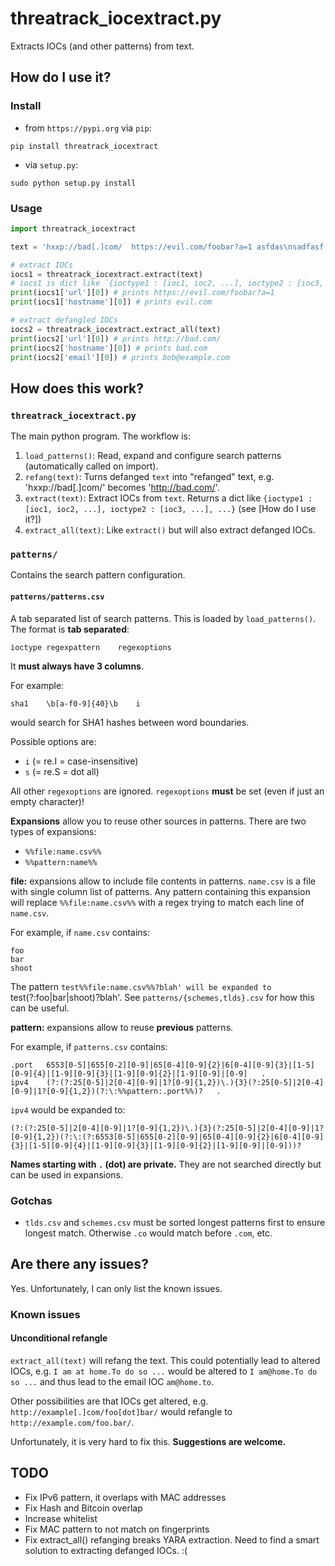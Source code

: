 # threatrack_iocextract.py

Extracts IOCs (and other patterns) from text.

## How do I use it?

### Install

- from `https://pypi.org` via `pip`:

```
pip install threatrack_iocextract
```

- via `setup.py`:

```
sudo python setup.py install
```

### Usage

```python
import threatrack_iocextract

text = 'hxxp://bad[.]com/  https://evil.com/foobar?a=1 asfdas\nsadfasf bob at example dot com'

# extract IOCs
iocs1 = threatrack_iocextract.extract(text)
# iocs1 is dict like `{ioctype1 : [ioc1, ioc2, ...], ioctype2 : [ioc3, ...], ...}`
print(iocs1['url'][0]) # prints https://evil.com/foobar?a=1
print(iocs1['hostname'][0]) # prints evil.com

# extract defangled IOCs
iocs2 = threatrack_iocextract.extract_all(text)
print(iocs2['url'][0]) # prints http://bad.com/
print(iocs2['hostname'][0]) # prints bad.com
print(iocs2['email'][0]) # prints bob@example.com

```

## How does this work?

### `threatrack_iocextract.py`

The main python program. The workflow is:

1. `load_patterns()`: Read, expand and configure search patterns (automatically called on import).
2. `refang(text)`: Turns defanged `text` into "refanged" text, e.g. 'hxxp://bad[.]com/' becomes 'http://bad.com/'.
3. `extract(text)`: Extract IOCs from `text`. Returns a dict like `{ioctype1 : [ioc1, ioc2, ...], ioctype2 : [ioc3, ...], ...}` (see [How do I use it?])
4. `extract_all(text)`: Like `extract()` but will also extract defanged IOCs.

### `patterns/`

Contains the search pattern configuration.

#### `patterns/patterns.csv`

A tab separated list of search patterns.
This is loaded by `load_patterns()`.
The format is **tab separated**:

```
ioctype	regexpattern	regexoptions
```

It **must always have 3 columns**.

For example:

```
sha1	\b[a-f0-9]{40}\b	i
```

would search for SHA1 hashes between word boundaries.

Possible options are:

- `i` (= re.I = case-insensitive)
- `s` (= re.S = dot all)

All other `regexoptions` are ignored. `regexoptions` **must** be set (even if just an empty character)!

**Expansions** allow you to reuse other sources in patterns. There are two types
of expansions:

- `%%file:name.csv%%`
- `%%pattern:name%%`

**file:** expansions allow to include file contents in patterns.
`name.csv` is a file with single column list of patterns. Any pattern containing
this expansion will replace `%%file:name.csv%%` with a regex trying to match each
line of `name.csv`.

For example, if `name.csv` contains:

```
foo
bar
shoot
```

The pattern `test%%file:name.csv%%?blah' will be expanded to `test(?:foo|bar|shoot)?blah'.
See `patterns/{schemes,tlds}.csv` for how this can be useful.

**pattern:** expansions allow to reuse **previous** patterns.

For example, if `patterns.csv` contains:

```
.port	6553[0-5]|655[0-2][0-9]|65[0-4][0-9]{2}|6[0-4][0-9]{3}|[1-5][0-9]{4}|[1-9][0-9]{3}|[1-9][0-9]{2}|[1-9][0-9]|[0-9]	.
ipv4	(?:(?:25[0-5]|2[0-4][0-9]|1?[0-9]{1,2})\.){3}(?:25[0-5]|2[0-4][0-9]|1?[0-9]{1,2})(?:\:%%pattern:.port%%)?	.
```

`ipv4` would be expanded to:

```
(?:(?:25[0-5]|2[0-4][0-9]|1?[0-9]{1,2})\.){3}(?:25[0-5]|2[0-4][0-9]|1?[0-9]{1,2})(?:\:(?:6553[0-5]|655[0-2][0-9]|65[0-4][0-9]{2}|6[0-4][0-9]{3}|[1-5][0-9]{4}|[1-9][0-9]{3}|[1-9][0-9]{2}|[1-9][0-9]|[0-9]))?
```

**Names starting with `.` (dot) are private.** They are not searched directly
but can be used in expansions.

### Gotchas

- `tlds.csv` and `schemes.csv` must be sorted longest patterns first to ensure longest match. Otherwise `.co` would match before `.com`, etc.



## Are there any issues?

Yes. Unfortunately, I can only list the known issues.

### Known issues

#### Unconditional refangle

`extract_all(text)` will refang the text. This could potentially lead to altered
IOCs, e.g. `I am at home.To do so ...` would be altered to `I am@home.To do so ...`
and thus lead to the email IOC `am@home.to`.

Other possibilities are that IOCs get altered, e.g. `http://example[.]com/foo[dot]bar/`
would refangle to `http://example.com/foo.bar/`.

Unfortunately, it is very hard to fix this. **Suggestions are welcome.**


## TODO

- Fix IPv6 pattern, it overlaps with MAC addresses
- Fix Hash and Bitcoin overlap
- Increase whitelist
- Fix MAC pattern to not match on fingerprints
- Fix extract_all() refanging breaks YARA extraction. Need to find a smart solution to extracting defanged IOCs. :(

